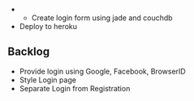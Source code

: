 * + Create login form using jade and couchdb 
* Deploy to heroku

Backlog
-------

* Provide login using Google, Facebook, BrowserID
* Style Login page
* Separate Login from Registration
